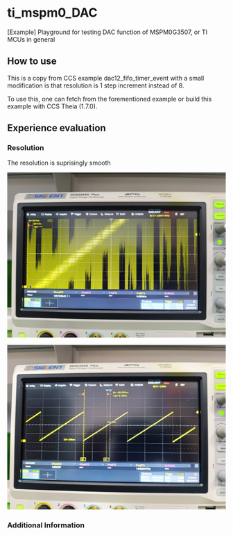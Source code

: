 # ti_mspm0_DAC
[Example] Playground for testing DAC function of MSPM0G3507, or TI MCUs in general

## How to use
This is a copy from CCS example dac12_fifo_timer_event with a small modification is that resolution is 1 step increment instead of 8.

To use this, one can fetch from the forementioned example or build this example with CCS Theia (1.7.0).

## Experience evaluation
### Resolution
The resolution is suprisingly smooth

![alt text](docs/detail.jpg)

![alt text](docs/overview.jpg)

### Additional Information
